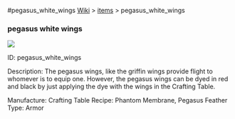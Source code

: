 #pegasus_white_wings
<a href="/wiki.html">Wiki</a> > <a href="/posts/wiki/items">items</a> > <a>pegasus_white_wings</a>
<div class="iteminfo">
<h3>pegasus white wings</h3>
<img class="pixelimage" src="https://dragon-force-studio.com/images/EF_wiki/pegasus_white_wings.png">

<a class="iteminfoitem">ID: pegasus_white_wings</a></div>
Description:  The pegasus wings, like the griffin wings provide flight to whomever is to equip one.  However, the pegasus wings can be dyed in red and black by just applying the dye with the wings in the Crafting Table.

Manufacture:  Crafting Table
Recipe:  Phantom Membrane, Pegasus Feather
Type:  Armor